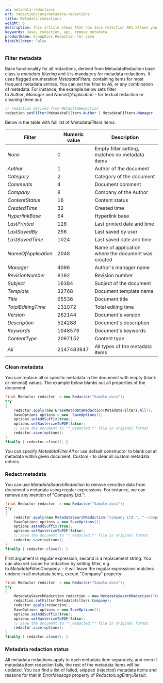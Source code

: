 ```yaml
---
id: metadata-redactions
url: redaction/java/metadata-redactions
title: Metadata redactions
weight: 6
description: This article shows that how Java redaction API allows you to replace or remove metadata using filters or search by regular expression.
keywords: Java, redaction, api, remove metadata
productName: GroupDocs.Redaction for Java
hideChildren: False
---
```

### Filter metadata

Base functionality for all redactions, derived from MetadataRedaction base class is *metadata filtering* and it is mandatory for metadata redactions. It uses flagged enumeration *MetadataFilter*s, containing items for most frequent metadata entries. You can set the filter to *All*, or any combination of metadata. For instance, the example below sets filter to *Author*, *Manager* and *NameOfApplication* - for textual redaction or cleaning them out:



```java
// redaction derived from MetadataRedaction
redaction.setFilter(MetadataFilters.Author | MetadataFilters.Manager | MetadataFilters.NameOfApplication);
```

Below is the table with full list of *MetadataFilters* items:

| Filter | Numeric value | Description |
| --- | --- | --- |
| *None* | 0 | Empty filter setting, matches no metadata items |
| *Author* | 1 | Author of the document |
| *Category* | 2 | Category of the document |
| *Comments* | 4 | Document comment |
| *Company* | 8 | Company of the Author |
| *ContentStatus* | 16 | Content status |
| *CreatedTime* | 32 | Created time |
| *HyperlinkBase* | 64 | Hyperlink base |
| *LastPrinted* | 128 | Last printed date and time |
| *LastSavedBy* | 256 | Last saved by user |
| *LastSavedTime* | 1024 | Last saved date and time |
| *NameOfApplication* | 2048 | Name of application where the document was created |
| *Manager* | 4096 | Author's manager name |
| *RevisionNumber* | 8192 | Revision number |
| *Subject* | 16384 | Subject of the document |
| *Template* | 32768 | Document template name |
| *Title* | 65536 | Document title |
| *TotalEditingTime* | 131072 | Total editing time |
| *Version* | 262144 | Document's version |
| *Description* | 524288 | Document's description |
| *Keywords* | 1048576 | Document's keywords |
| *ContentType* | 2097152 | Content type |
| *All* | 2147483647 | All types of the metadata items |

### Clean metadata

You can replace all or specific metadata in the document with empty (blank or minimal) values. The example below blanks out all properties of the document:



```java
final Redactor redactor  = new Redactor("Sample.docx");
try 
{
    redactor.apply(new EraseMetadataRedaction(MetadataFilters.All));
    SaveOptions options = new  SaveOptions();
    options.setAddSuffix(true);
    options.setRasterizeToPDF(false);
    // Save the document to "*_Redacted.*" file in original format
    redactor.save(options);
}
finally { redactor.close(); }
```

You can specify *MetadataFilter.All* or use default constructor to blank out all metadata within given document, Custom - to clear all custom metadata entries.

### Redact metadata

You can use *MetadataSearchRedaction* to remove sensitive data from document's metadata using regular expressions. For instance, we can remove any mention of "Company Ltd.":



```java
final Redactor redactor  = new Redactor("Sample.docx");
try 
{
    redactor.apply(new MetadataSearchRedaction("Company Ltd.", "--company--"));
    SaveOptions options = new SaveOptions();
    options.setAddSuffix(true);
    options.setRasterizeToPDF(false);
    // Save the document to "*_Redacted.*" file in original format
    redactor.save(options);
}
finally { redactor.close(); }
```

First argument is regular expression, second is a replacement string. You can also set scope for redaction by setting filter, e.g. to *MetadataFilter.Company*. - it will leave the regular expressions matches undone in all metadata items, except "Company" property:



```java
final Redactor redactor  = new Redactor("Sample.docx");
try 
{
    MetadataSearchRedaction redaction = new MetadataSearchRedaction("Company Ltd.", "--company--");
    redaction.setFilter(MetadataFilters.Company);
    redactor.apply(redaction);
    SaveOptions options = new SaveOptions();
    options.setAddSuffix(true);
    options.setRasterizeToPDF(false);
    // Save the document to "*_Redacted.*" file in original format
    redactor.save(options);
}
finally { redactor.close(); }
```

### Metadata redaction status

All metadata redactions apply to each metadata item separately, and even if metadata item redaction fails, the rest of the metadata items will be updated. You can find a list of failed, skipped (rejected) metadata items and reasons for that in *ErrorMessage* property of *RedactorLogEntry.Result*.
